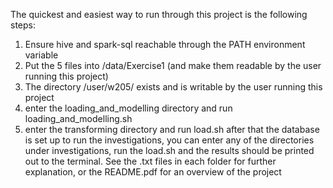 The quickest and easiest way to run through this project is the following steps:

1) Ensure hive and spark-sql reachable through the PATH environment variable
2) Put the 5 files into /data/Exercise1 (and make them readable by the user
	running this project)
3) The directory /user/w205/ exists and is writable by the user running this
	project
4) enter the loading_and_modelling directory and run loading_and_modelling.sh
5) enter the transforming directory and run load.sh
after that the database is set up to run the investigations, you can enter any of
the directories under investigations, run the load.sh and the results should be
printed out to the terminal.  See the .txt files in each folder for further
explanation, or the README.pdf for an overview of the project
